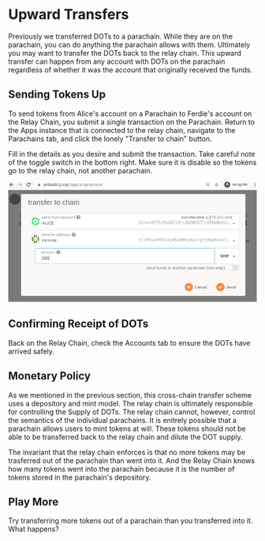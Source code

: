 # Upward Transfers

Previously we transferred DOTs to a parachain. While they are on the parachain, you can do anything the parachain allows with them. Ultimately you may want to transfer the DOTs back to the
relay chain. This upward transfer can happen from any account with DOTs on the parachain regardless of whether it was
the account that originally received the funds.

## Sending Tokens Up

To send tokens from Alice's account on a Parachain to Ferdie's account on the Relay Chain, you submit a single
transaction on the Parachain. Return to the Apps instance that is connected to the relay chain, navigate to the Parachains tab, and click the lonely "Transfer to chain" button.

Fill in the details as you desire and submit the transaction. Take careful note of the toggle switch in the bottom right. Make sure it is disable so the tokens go to the relay chain, not another parachain.

![Sending tokens up](../assets/upward-transfer-screenshot.png)

## Confirming Receipt of DOTs

Back on the Relay Chain, check the Accounts tab to ensure the DOTs have arrived safely.

## Monetary Policy

As we mentioned in the previous section, this cross-chain transfer scheme uses a depository and mint model. The relay
chain is ultimately responsible for controlling the Supply of DOTs. The relay chain cannot, however, control the
semantics of the individual parachains. It is enitrely possible that a parachain allows users to mint tokens at will.
These tokens should not be able to be transferred back to the relay chain and dilute the DOT supply.

The invariant that the relay chain enforces is that no more tokens may be trasferred out of the parachain than went into
it. And the Relay Chain knows how many tokens went into the parachain because it is the number of tokens stored in the
parachain's depository.

## Play More

Try transferring more tokens out of a parachain than you transferred into it. What happens?
